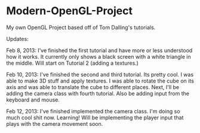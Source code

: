 Modern-OpenGL-Project
=====================

My own OpenGL Project based off of Tom Dalling's tutorials. 

Updates:

Feb 8, 2013: I've finished the first tutorial and have more or less understood how it works. It currently only shows a black screen with a white triangle in the middle. Will start on Tutorial 2 (adding a textures.)

Feb 10, 2013: I've finished the second and third tutorial. Its pretty cool. I was able to make 3D stuff and apply textures. I was able to rotate the cube on its axis and was able to translate the cube to different places. Next, I'll be adding the camera class with fourth tutorial. Also be adding input from the keyboard and mouse.

Feb 12, 2013: I've finished implemented the camera class. I'm doing so much cool shit now. Learning! Will be implementing the player input that plays with the camera movement soon. 